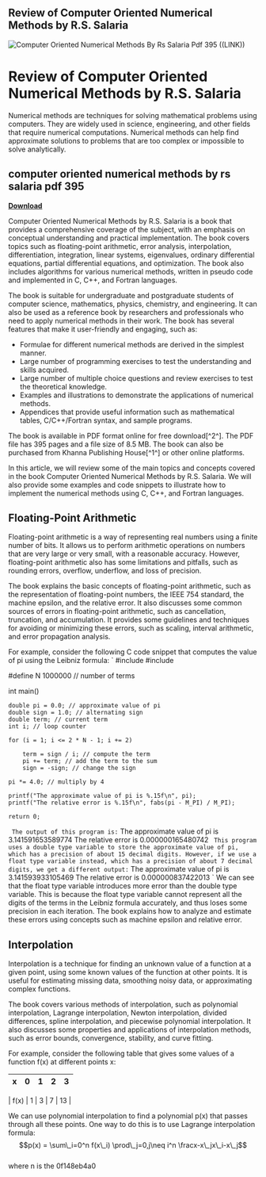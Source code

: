 ## Review of Computer Oriented Numerical Methods by R.S. Salaria

 
![Computer Oriented Numerical Methods By Rs Salaria Pdf 395 ((LINK))](https://encrypted-tbn3.gstatic.com/images?q=tbn:ANd9GcTkMqHTKt2nR8ETu8C52BzmXcZHxs4R4LyoQCmb5DmvMhf6jgVExkl0zD4S)

 
# Review of Computer Oriented Numerical Methods by R.S. Salaria
 
Numerical methods are techniques for solving mathematical problems using computers. They are widely used in science, engineering, and other fields that require numerical computations. Numerical methods can help find approximate solutions to problems that are too complex or impossible to solve analytically.
 
## computer oriented numerical methods by rs salaria pdf 395


[**Download**](https://glycoltude.blogspot.com/?l=2tK2Lu)

 
Computer Oriented Numerical Methods by R.S. Salaria is a book that provides a comprehensive coverage of the subject, with an emphasis on conceptual understanding and practical implementation. The book covers topics such as floating-point arithmetic, error analysis, interpolation, differentiation, integration, linear systems, eigenvalues, ordinary differential equations, partial differential equations, and optimization. The book also includes algorithms for various numerical methods, written in pseudo code and implemented in C, C++, and Fortran languages.
 
The book is suitable for undergraduate and postgraduate students of computer science, mathematics, physics, chemistry, and engineering. It can also be used as a reference book by researchers and professionals who need to apply numerical methods in their work. The book has several features that make it user-friendly and engaging, such as:
 
- Formulae for different numerical methods are derived in the simplest manner.
- Large number of programming exercises to test the understanding and skills acquired.
- Large number of multiple choice questions and review exercises to test the theoretical knowledge.
- Examples and illustrations to demonstrate the applications of numerical methods.
- Appendices that provide useful information such as mathematical tables, C/C++/Fortran syntax, and sample programs.

The book is available in PDF format online for free download[^2^]. The PDF file has 395 pages and a file size of 8.5 MB. The book can also be purchased from Khanna Publishing House[^1^] or other online platforms.
  
In this article, we will review some of the main topics and concepts covered in the book Computer Oriented Numerical Methods by R.S. Salaria. We will also provide some examples and code snippets to illustrate how to implement the numerical methods using C, C++, and Fortran languages.
 
## Floating-Point Arithmetic
 
Floating-point arithmetic is a way of representing real numbers using a finite number of bits. It allows us to perform arithmetic operations on numbers that are very large or very small, with a reasonable accuracy. However, floating-point arithmetic also has some limitations and pitfalls, such as rounding errors, overflow, underflow, and loss of precision.
 
The book explains the basic concepts of floating-point arithmetic, such as the representation of floating-point numbers, the IEEE 754 standard, the machine epsilon, and the relative error. It also discusses some common sources of errors in floating-point arithmetic, such as cancellation, truncation, and accumulation. It provides some guidelines and techniques for avoiding or minimizing these errors, such as scaling, interval arithmetic, and error propagation analysis.
 
For example, consider the following C code snippet that computes the value of pi using the Leibniz formula:
 `
#include 
#include 

#define N 1000000 // number of terms

int main()

    double pi = 0.0; // approximate value of pi
    double sign = 1.0; // alternating sign
    double term; // current term
    int i; // loop counter

    for (i = 1; i <= 2 * N - 1; i += 2)
    
        term = sign / i; // compute the term
        pi += term; // add the term to the sum
        sign = -sign; // change the sign

    pi *= 4.0; // multiply by 4

    printf("The approximate value of pi is %.15f\n", pi);
    printf("The relative error is %.15f\n", fabs(pi - M_PI) / M_PI);

    return 0;

` 
The output of this program is:
 `
The approximate value of pi is 3.141591653589774
The relative error is 0.000000165480742
` 
This program uses a double type variable to store the approximate value of pi, which has a precision of about 15 decimal digits. However, if we use a float type variable instead, which has a precision of about 7 decimal digits, we get a different output:
 `
The approximate value of pi is 3.141593933105469
The relative error is 0.000000837422013
` 
We can see that the float type variable introduces more error than the double type variable. This is because the float type variable cannot represent all the digits of the terms in the Leibniz formula accurately, and thus loses some precision in each iteration. The book explains how to analyze and estimate these errors using concepts such as machine epsilon and relative error.
 
## Interpolation
 
Interpolation is a technique for finding an unknown value of a function at a given point, using some known values of the function at other points. It is useful for estimating missing data, smoothing noisy data, or approximating complex functions.
 
The book covers various methods of interpolation, such as polynomial interpolation, Lagrange interpolation, Newton interpolation, divided differences, spline interpolation, and piecewise polynomial interpolation. It also discusses some properties and applications of interpolation methods, such as error bounds, convergence, stability, and curve fitting.
 
For example, consider the following table that gives some values of a function f(x) at different points x:

| x | 0 | 1 | 2 | 3 |
| --- | --- | --- | --- | --- |

| f(x) | 1 | 3 | 7 | 13 |

We can use polynomial interpolation to find a polynomial p(x) that passes through all these points. One way to do this is to use Lagrange interpolation formula:
  $$p(x) = \sum\_i=0^n f(x\_i) \prod\_j=0,j\neq i^n \fracx-x\_jx\_i-x\_j$$  
where n is the
 0f148eb4a0
